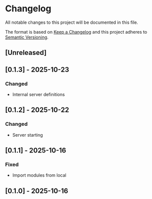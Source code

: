# Changelog

All notable changes to this project will be documented in this file.

The format is based on [Keep a Changelog](http://keepachangelog.com/en/1.0.0/) and this project
adheres to [Semantic Versioning](http://semver.org/spec/v2.0.0.html).

## [Unreleased]

## [0.1.3] - 2025-10-23

### Changed

- Internal server definitions

## [0.1.2] - 2025-10-22

### Changed

- Server starting

## [0.1.1] - 2025-10-16

### Fixed

- Import modules from local

## [0.1.0] - 2025-10-16
